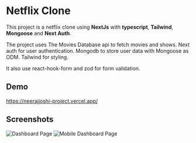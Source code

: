 # Netflix Clone

This project is a netflix clone using **NextJs** with **typescript**, **Tailwind**, **Mongoose** and **Next Auth**.

The project uses The Movies Database api to fetch movies and shows. Next auth for user authentication. Mongodb to store user data with Mongoose as ODM. Tailwind for styling.

It also use react-hook-form and zod for form validation.

## Demo

https://neerajjoshi-project.vercel.app/

## Screenshots

![Dashboard Page](/readmeImages/dashboard.png)
![Mobile Dashboard Page](/readmeImages/mobile-dashboard.png)
